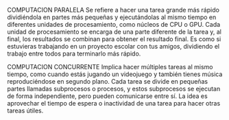 COMPUTACION PARALELA
Se refiere a hacer una tarea grande más rápido dividiéndola en partes más pequeñas y ejecutándolas al mismo tiempo en diferentes unidades de procesamiento, como núcleos de CPU o GPU. Cada unidad de procesamiento se encarga de una parte diferente de la tarea y, al final, los resultados se combinan para obtener el resultado final. Es como si estuvieras trabajando en un proyecto escolar con tus amigos, dividiendo el trabajo entre todos para terminarlo más rápido.

COMPUTACION CONCURRENTE
Implica hacer múltiples tareas al mismo tiempo, como cuando estás jugando un videojuego y también tienes música reproduciéndose en segundo plano. Cada tarea se divide en pequeñas partes llamadas subprocesos o procesos, y estos subprocesos se ejecutan de forma independiente, pero pueden comunicarse entre sí. La idea es aprovechar el tiempo de espera o inactividad de una tarea para hacer otras tareas útiles.
